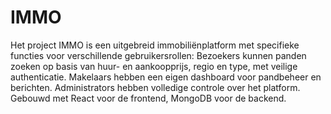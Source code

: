 # IMMO

Het project IMMO is een uitgebreid immobiliënplatform met specifieke functies voor verschillende gebruikersrollen: Bezoekers kunnen panden zoeken op basis van huur- en aankoopprijs, regio en type, met veilige authenticatie. Makelaars hebben een eigen dashboard voor pandbeheer en berichten. Administrators hebben volledige controle over het platform. Gebouwd met React voor de frontend, MongoDB voor de backend. 
